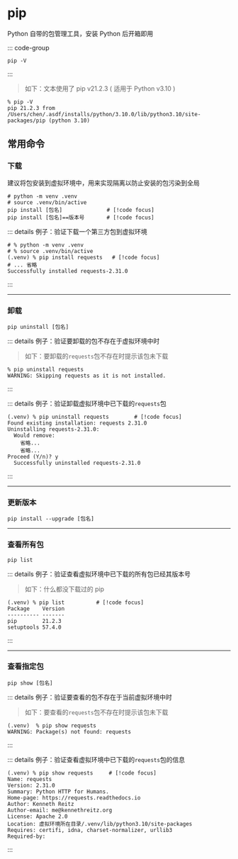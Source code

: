 # pip

Python 自带的包管理工具，安装 Python 后开箱即用

::: code-group

```shell [版本查看]
pip -V
```

:::

> 如下：文本使用了 pip v21.2.3 ( 适用于 Python v3.10 )

```shell [版本查看]
% pip -V
pip 21.2.3 from /Users/chen/.asdf/installs/python/3.10.0/lib/python3.10/site-packages/pip (python 3.10)
```

## 常用命令

### 下载

建议将包安装到虚拟环境中，用来实现隔离以防止安装的包污染到全局

```shell
# python -m venv .venv
# source .venv/bin/active
pip install [包名]              # [!code focus]
pip install [包名]==版本号       # [!code focus]
```

::: details 例子：验证下载一个第三方包到虚拟环境

```shell
# % python -m venv .venv
# % source .venv/bin/active
(.venv) % pip install requests   # [!code focus]
# ... 省略
Successfully installed requests-2.31.0
```

:::

---

### 卸载

```shell
pip uninstall [包名]
```

::: details 例子：验证要卸载的包不存在于虚拟环境中时

> 如下：要卸载的`requests`包不存在时提示该包未下载

```shell
% pip uninstall requests
WARNING: Skipping requests as it is not installed.
```

:::

::: details 例子：验证卸载虚拟环境中已下载的`requests`包

```shell
(.venv) % pip uninstall requests        # [!code focus]
Found existing installation: requests 2.31.0
Uninstalling requests-2.31.0:
  Would remove:
    省略...
    省略...
Proceed (Y/n)? y
  Successfully uninstalled requests-2.31.0
```

:::

---

### 更新版本

```shell
pip install --upgrade [包名]
```

---

### 查看所有包

```shell
pip list
```

::: details 例子：验证查看虚拟环境中已下载的所有包已经其版本号

> 如下：什么都没下载过的 pip

```shell
(.venv) % pip list          # [!code focus]
Package    Version
---------- -------
pip        21.2.3
setuptools 57.4.0
```

:::

---

### 查看指定包

```shell
pip show [包名]
```

::: details 例子：验证要查看的包不存在于当前虚拟环境中时

> 如下：要查看的`requests`包不存在时提示该包未下载

```shell
(.venv)  % pip show requests
WARNING: Package(s) not found: requests
```

:::

::: details 例子：验证查看虚拟环境中已下载的`requests`包的信息

```shell
(.venv) % pip show requests     # [!code focus]
Name: requests
Version: 2.31.0
Summary: Python HTTP for Humans.
Home-page: https://requests.readthedocs.io
Author: Kenneth Reitz
Author-email: me@kennethreitz.org
License: Apache 2.0
Location: 虚拟环境所在目录/.venv/lib/python3.10/site-packages
Requires: certifi, idna, charset-normalizer, urllib3
Required-by:
```

:::
